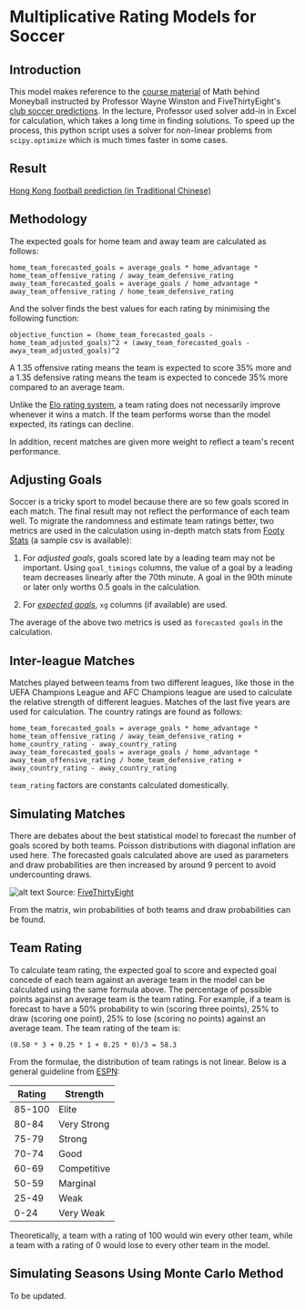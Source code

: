 # Multiplicative Rating Models for Soccer

## Introduction
This model makes reference to the [course material](https://www.coursera.org/learn/mathematics-sport/lecture/nR8wd/8-4-multiplicative-rating-models-for-soccer) of Math behind Moneyball instructed by Professor Wayne Winston and FiveThirtyEight's [club soccer predictions](https://projects.fivethirtyeight.com/soccer-predictions). In the lecture, Professor used solver add-in in Excel for calculation, which takes a long time in finding solutions. To speed up the process, this python script uses a solver for non-linear problems from `scipy.optimize` which is much times faster in some cases.

## Result
[Hong Kong football prediction (in Traditional Chinese)](https://docs.google.com/spreadsheets/d/1KZoV2Zyi8pnzVi5pNCcixdcNon-56jZEpZgalRXsOAs/edit?usp=sharing)

## Methodology
The expected goals for home team and away team are calculated as follows:
```
home_team_forecasted_goals = average_goals * home_advantage * home_team_offensive_rating / away_team_defensive_rating
away_team_forecasted_goals = average_goals / home_advantage * away_team_offensive_rating / home_team_defensive_rating
```
And the solver finds the best values for each rating by minimising the following function:
```
objective_function = (home_team_forecasted_goals - home_team_adjusted_goals)^2 + (away_team_forecasted_goals - awya_team_adjusted_goals)^2
```
A 1.35 offensive rating means the team is expected to score 35% more and a 1.35 defensive rating means the team is expected to concede 35% more compared to an average team.

Unlike the 
[Elo rating system](https://en.wikipedia.org/wiki/Elo_rating_system), a team rating does not necessarily improve whenever it wins a match. If the team performs worse than the model expected, its ratings can decline.

In addition, recent matches are given more weight to reflect a team's recent performance.

## Adjusting Goals
Soccer is a tricky sport to model because there are so few goals scored in each match. The final result may not reflect the performance of each team well. To migrate the randomness and estimate team ratings better, two metrics are used in the calculation using in-depth match stats from [Footy Stats](https://footystats.org/) (a sample csv is available):

1. For *adjusted goals*, goals scored late by a leading team may not be important. Using `goal_timings` columns, the value of a goal by a leading team decreases linearly after the 70th minute. A goal in the 90th minute or later only worths 0.5 goals in the calculation.

2. For [*expected goals*](https://youtu.be/w7zPZsLGK18), `xg` columns (if available) are used.

The average of the above two metrics is used as `forecasted goals` in the calculation.

## Inter-league Matches
Matches played between teams from two different leagues, like those in the UEFA Champions League and AFC Champions league are used to calculate the relative strength of different leagues. Matches of the last five years are used for calculation. The country ratings are found as follows:
```
home_team_forecasted_goals = average_goals * home_advantage * home_team_offensive_rating / away_team_defensive_rating + home_country_rating - away_country_rating
away_team_forecasted_goals = average_goals / home_advantage * away_team_offensive_rating / home_team_defensive_rating + away_country_rating - away_country_rating
```
`team_rating` factors are constants calculated domestically.

## Simulating Matches
There are debates about the best statistical model to forecast the number of goals scored by both teams. Poisson distributions with diagonal inflation are used here. The forecasted goals calculated above are used as parameters and draw probabilities are then increased by around 9 percent to avoid undercounting draws.

![alt text](https://fivethirtyeight.com/wp-content/uploads/2018/08/boice-CLUBSOCCER-02.png?w=1150)
Source: [FiveThirtyEight](https://projects.fivethirtyeight.com/soccer-predictions)

From the matrix, win probabilities of both teams and draw probabilities can be found.

## Team Rating
To calculate team rating, the expected goal to score and expected goal concede of each team against an average team in the model can be calculated using the same formula above. The percentage of possible points against an average team is the team rating. For example, if a team is forecast to have a 50% probability to win (scoring three points), 25% to draw (scoring one point), 25% to lose (scoring no points) against an average team. The team rating of the team is:
```
(0.50 * 3 + 0.25 * 1 + 0.25 * 0)/3 = 58.3
```
From the formulae, the distribution of team ratings is not linear. Below is a general guideline from [ESPN](https://www.espn.com/world-cup/story/_/id/4447078/ce/us/guide-espn-spi-ratings):

Rating | Strength
--- | ---
85-100 | Elite
80-84 | Very Strong
75-79 | Strong
70-74| Good
60-69| Competitive
50-59| Marginal
25-49| Weak
0-24| Very Weak

Theoretically, a team with a rating of 100 would win every other team, while a team with a rating of 0 would lose to every other team in the model.

## Simulating Seasons Using Monte Carlo Method
To be updated.
